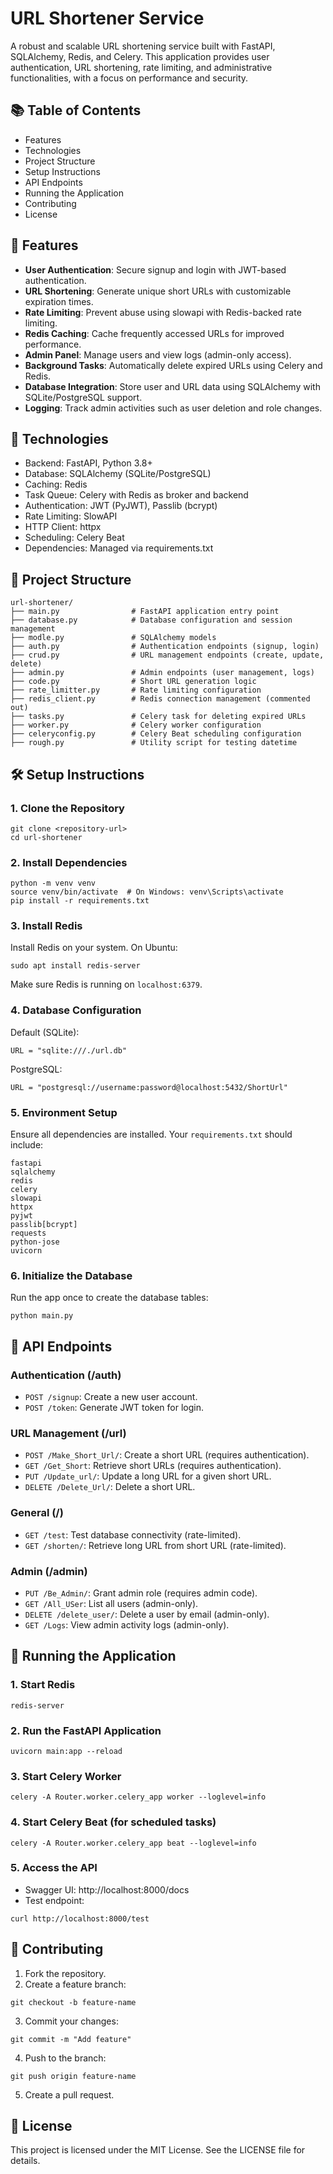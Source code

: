 # URL Shortener Service

A robust and scalable URL shortening service built with FastAPI, SQLAlchemy, Redis, and Celery. This application provides user authentication, URL shortening, rate limiting, and administrative functionalities, with a focus on performance and security.

## 📚 Table of Contents
- Features
- Technologies
- Project Structure
- Setup Instructions
- API Endpoints
- Running the Application
- Contributing
- License

## 🚀 Features
- **User Authentication**: Secure signup and login with JWT-based authentication.
- **URL Shortening**: Generate unique short URLs with customizable expiration times.
- **Rate Limiting**: Prevent abuse using slowapi with Redis-backed rate limiting.
- **Redis Caching**: Cache frequently accessed URLs for improved performance.
- **Admin Panel**: Manage users and view logs (admin-only access).
- **Background Tasks**: Automatically delete expired URLs using Celery and Redis.
- **Database Integration**: Store user and URL data using SQLAlchemy with SQLite/PostgreSQL support.
- **Logging**: Track admin activities such as user deletion and role changes.

## 🧰 Technologies
- Backend: FastAPI, Python 3.8+
- Database: SQLAlchemy (SQLite/PostgreSQL)
- Caching: Redis
- Task Queue: Celery with Redis as broker and backend
- Authentication: JWT (PyJWT), Passlib (bcrypt)
- Rate Limiting: SlowAPI
- HTTP Client: httpx
- Scheduling: Celery Beat
- Dependencies: Managed via requirements.txt

## 📁 Project Structure
```
url-shortener/
├── main.py                # FastAPI application entry point
├── database.py            # Database configuration and session management
├── modle.py               # SQLAlchemy models
├── auth.py                # Authentication endpoints (signup, login)
├── crud.py                # URL management endpoints (create, update, delete)
├── admin.py               # Admin endpoints (user management, logs)
├── code.py                # Short URL generation logic
├── rate_limitter.py       # Rate limiting configuration
├── redis_client.py        # Redis connection management (commented out)
├── tasks.py               # Celery task for deleting expired URLs
├── worker.py              # Celery worker configuration
├── celeryconfig.py        # Celery Beat scheduling configuration
├── rough.py               # Utility script for testing datetime
```

## 🛠️ Setup Instructions

### 1. Clone the Repository
```
git clone <repository-url>
cd url-shortener
```

### 2. Install Dependencies
```
python -m venv venv
source venv/bin/activate  # On Windows: venv\Scripts\activate
pip install -r requirements.txt
```

### 3. Install Redis
Install Redis on your system. On Ubuntu:
```
sudo apt install redis-server
```
Make sure Redis is running on `localhost:6379`.

### 4. Database Configuration
Default (SQLite):
```
URL = "sqlite:///./url.db"
```
PostgreSQL:
```
URL = "postgresql://username:password@localhost:5432/ShortUrl"
```

### 5. Environment Setup
Ensure all dependencies are installed. Your `requirements.txt` should include:
```
fastapi
sqlalchemy
redis
celery
slowapi
httpx
pyjwt
passlib[bcrypt]
requests
python-jose
uvicorn
```

### 6. Initialize the Database
Run the app once to create the database tables:
```
python main.py
```

## 🔗 API Endpoints

### Authentication (/auth)
- `POST /signup`: Create a new user account.
- `POST /token`: Generate JWT token for login.

### URL Management (/url)
- `POST /Make_Short_Url/`: Create a short URL (requires authentication).
- `GET /Get_Short`: Retrieve short URLs (requires authentication).
- `PUT /Update_url/`: Update a long URL for a given short URL.
- `DELETE /Delete_Url/`: Delete a short URL.

### General (/)
- `GET /test`: Test database connectivity (rate-limited).
- `GET /shorten/`: Retrieve long URL from short URL (rate-limited).

### Admin (/admin)
- `PUT /Be_Admin/`: Grant admin role (requires admin code).
- `GET /All_USer`: List all users (admin-only).
- `DELETE /delete_user/`: Delete a user by email (admin-only).
- `GET /Logs`: View admin activity logs (admin-only).

## 🏃 Running the Application

### 1. Start Redis
```
redis-server
```

### 2. Run the FastAPI Application
```
uvicorn main:app --reload
```

### 3. Start Celery Worker
```
celery -A Router.worker.celery_app worker --loglevel=info
```

### 4. Start Celery Beat (for scheduled tasks)
```
celery -A Router.worker.celery_app beat --loglevel=info
```

### 5. Access the API
- Swagger UI: http://localhost:8000/docs
- Test endpoint:
```
curl http://localhost:8000/test
```

## 🤝 Contributing

1. Fork the repository.
2. Create a feature branch:
```
git checkout -b feature-name
```
3. Commit your changes:
```
git commit -m "Add feature"
```
4. Push to the branch:
```
git push origin feature-name
```
5. Create a pull request.

## 📄 License

This project is licensed under the MIT License. See the LICENSE file for details.
